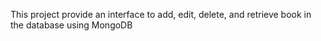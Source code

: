 This project provide an interface to add, edit, delete, and retrieve book in the database using MongoDB